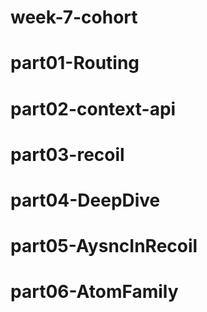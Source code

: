 # week-7-cohort

# part01-Routing

# part02-context-api

# part03-recoil

# part04-DeepDive

# part05-AysncInRecoil

# part06-AtomFamily
